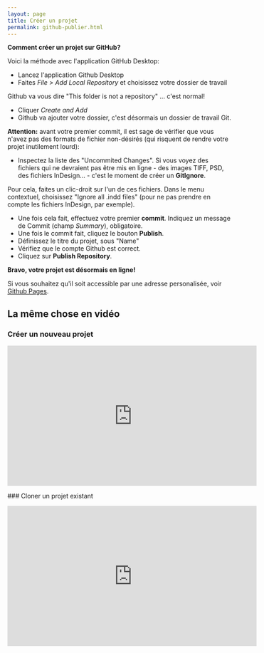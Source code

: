 ```yaml
---
layout: page
title: Créer un projet
permalink: github-publier.html
---
```


**Comment créer un projet sur GitHub?**

Voici la méthode avec l'application GitHub Desktop:

- Lancez l'application Github Desktop
- Faites *File > Add Local Repository* et choisissez votre dossier de travail

Github va vous dire "This folder is not a repository" ... c'est normal!

- Cliquer *Create and Add*
- Github va ajouter votre dossier, c'est désormais un dossier de travail Git.

**Attention:** avant votre premier commit, il est sage de vérifier que vous n'avez pas des formats de fichier non-désirés (qui risquent de rendre votre projet inutilement lourd):

- Inspectez la liste des "Uncommited Changes". Si vous voyez des fichiers qui ne devraient pas être mis en ligne - des images TIFF, PSD, des fichiers InDesign... - c'est le moment de créer un **GitIgnore**.

Pour cela, faites un clic-droit sur l'un de ces fichiers. Dans le menu contextuel, choisissez "Ignore all .indd files" (pour ne pas prendre en compte les fichiers InDesign, par exemple).

- Une fois cela fait, effectuez votre premier **commit**. Indiquez un message de Commit (champ *Summary*), obligatoire.
- Une fois le commit fait, cliquez le bouton **Publish**.
- Définissez le titre du projet, sous "Name"
- Vérifiez que le compte Github est correct.
- Cliquez sur **Publish Repository**.

**Bravo, votre projet est désormais en ligne!**

Si vous souhaitez qu'il soit accessible par une adresse personalisée, voir [Github Pages](github-pages.html).

## La même chose en vidéo

### Créer un nouveau projet

<iframe width="560" height="315" src="https://www.youtube-nocookie.com/embed/oj46QLGUr_M" title="YouTube video player" frameborder="0" allow="accelerometer; autoplay; clipboard-write; encrypted-media; gyroscope; picture-in-picture" allowfullscreen></iframe>

### Cloner un projet existant

<iframe width="560" height="315" src="https://www.youtube-nocookie.com/embed/jf3zZNoYDYA" title="YouTube video player" frameborder="0" allow="accelerometer; autoplay; clipboard-write; encrypted-media; gyroscope; picture-in-picture" allowfullscreen></iframe>